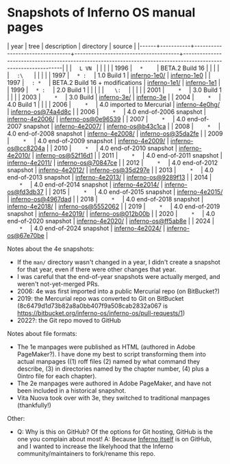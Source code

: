 <!--
  README.md - Overview of the inferno-manpages.git archive

  Copyright (C) 2025  Luke T. Shumaker <lukeshu@lukeshu.com>
  SPDX-License-Identifier: MIT
 -->
# Snapshots of Inferno OS manual pages

<!-- The spaces between `...` in the "tree" column are Unicode
     non-breaking spaces. -->
| year | tree      | description                     | directory                            | source                                                                                                         |
|------+-----------+---------------------------------+--------------------------------------+----------------------------------------------------------------------------------------------------------------|
|      | `  L VN ` |                                 |                                      |                                                                                                                |
| 1996 | `  *    ` | BETA.2 Build 16                 |                                      |                                                                                                                |
|      | `  :\   ` |                                 |                                      |                                                                                                                |
| 1997 | `  * :  ` | 1.0 Build 1                     | [inferno-1e0/](./inferno-1e0/)       | [inferno-1e0](https://github.com/inferno-os/inferno-1e0)                                                       |
| 1997 | `  : *  ` | BETA.2 Build 16 + modifications | [inferno-1e1/](./inferno-1e1/)       | [inferno-1e1](https://github.com/inferno-os/inferno-1e1)                                                       |
| 1999 | `  * :  ` | 2.0 Build 1                     |                                      |                                                                                                                |
|      | `   \:  ` |                                 |                                      |                                                                                                                |
| 2001 | `    *  ` | 3.0 Build 1                     |                                      |                                                                                                                |
| 2003 | `    *  ` | 3.0 Build <last>                | [inferno-3e/](./inferno-3e/)         | [inferno-3e](https://github.com/inferno-os/inferno-3e)                                                         |
| 2004 | `    *  ` | 4.0 Build 1                     |                                      |                                                                                                                |
| 2006 | `    *  ` | 4.0 imported to Mercurial       | [inferno-4e0hg/](./inferno-4e0hg/)   | [inferno-os@74a4d8c](https://github.com/inferno-os/inferno-os/commit/74a4d8c26dd3c1e9febcb717cfd6cb6512991a7a) |
| 2006 | `    *  ` | 4.0 end-of-2006 snapshot        | [inferno-4e2006/](./inferno-4e2006/) | [inferno-os@0e96539](https://github.com/inferno-os/inferno-os/commit/0e96539ff7cff23233d3f0a64bb285b385a3a1f4) |
| 2007 | `    *  ` | 4.0 end-of-2007 snapshot        | [inferno-4e2007/](./inferno-4e2007/) | [inferno-os@b43c1ca](https://github.com/inferno-os/inferno-os/commit/b43c1ca5eb5fc65b93ae935a568432712797b049) |
| 2008 | `    *  ` | 4.0 end-of-2008 snapshot        | [inferno-4e2008/](./inferno-4e2008/) | [inferno-os@35da2fe](https://github.com/inferno-os/inferno-os/commit/35da2feea738176e4f6e98e412f28e4fdb79ceac) |
| 2009 | `    *  ` | 4.0 end-of-2009 snapshot        | [inferno-4e2009/](./inferno-4e2009/) | [inferno-os@cc8204a](https://github.com/inferno-os/inferno-os/commit/cc8204a326b4d4f4213a28c97130677a829e4091) |
| 2010 | `    *  ` | 4.0 end-of-2010 snapshot        | [inferno-4e2010/](./inferno-4e2010/) | [inferno-os@52f16d1](https://github.com/inferno-os/inferno-os/commit/52f16d1848f6b09be704656b278eb3dba30416bd) |
| 2011 | `    *  ` | 4.0 end-of-2011 snapshot        | [inferno-4e2011/](./inferno-4e2011/) | [inferno-os@70847ce](https://github.com/inferno-os/inferno-os/commit/70847ce7c3d2ee9800014eb328f362b8e335ac76) |
| 2012 | `    *  ` | 4.0 end-of-2012 snapshot        | [inferno-4e2012/](./inferno-4e2012/) | [inferno-os@35d297e](https://github.com/inferno-os/inferno-os/commit/35d297e4cdffea9f5d876142dcc5cd9b59d66622) |
| 2013 | `    *  ` | 4.0 end-of-2013 snapshot        | [inferno-4e2013/](./inferno-4e2013/) | [inferno-os@9289f13](https://github.com/inferno-os/inferno-os/commit/9289f13ae7ef1f735ad9146de7b73c75425d9cb6) |
| 2014 | `    *  ` | 4.0 end-of-2014 snapshot        | [inferno-4e2014/](./inferno-4e2014/) | [inferno-os@fd3db37](https://github.com/inferno-os/inferno-os/commit/fd3db37e4301445f112600ce4041a1a99a563d36) |
| 2015 | `    *  ` | 4.0 end-of-2015 snapshot        | [inferno-4e2015/](./inferno-4e2015/) | [inferno-os@4967dad](https://github.com/inferno-os/inferno-os/commit/4967dadcdf358bb3b8237f5a877490b87d3d2b8a) |
| 2018 | `    *  ` | 4.0 end-of-2018 snapshot        | [inferno-4e2018/](./inferno-4e2018/) | [inferno-os@5552062](https://github.com/inferno-os/inferno-os/commit/55520626f59983d296c98c008af92f7c5c27bf5f) |
| 2019 | `    *  ` | 4.0 end-of-2019 snapshot        | [inferno-4e2019/](./inferno-4e2019/) | [inferno-os@012b00b](https://github.com/inferno-os/inferno-os/commit/012b00b7e47ed291b1f2ab07745f5a53db357c91) |
| 2020 | `    *  ` | 4.0 end-of-2020 snapshot        | [inferno-4e2020/](./inferno-4e2020/) | [inferno-os@ff5ab8e](https://github.com/inferno-os/inferno-os/commit/ff5ab8e7bad9f4c04b5d06dbc4290fe0f43c4467) |
| 2024 | `    *  ` | 4.0 end-of-2024 snapshot        | [inferno-4e2024/](./inferno-4e2024/) | [inferno-os@67e70be](https://github.com/inferno-os/inferno-os/commit/67e70befb2ad0058fd7894be34c492ddb6d09988) |

Notes about the 4e snapshots:
- If the `man/` directory wasn't changed in a year, I didn't create a
  snapshot for that year, even if there were other changes that year.
- I was careful that the end-of-year snapshots were actually merged,
  and weren't not-yet-merged PRs.
- 2006: 4e was first imported into a public Mercurial repo (on
  BitBucket?)
- 2019: the Mercurial repo was converted to Git on BitBucket
  (8c6479d1d73b82a8a0bb407f9a508cab2832a067 is
  https://bitbucket.org/inferno-os/inferno-os/pull-requests/1)
- 2022?: the Git repo moved to GitHub

Notes about file formats:
- The 1e manpages were published as HTML (authored in Adobe
  PageMaker?).  I have done my best to script transforming them into
  actual manpages ((1) roff files (2) named by what command they
  describe, (3) in directories named by the chapter number, (4) plus
  a 0intro file for each chapter).
- The 2e manpages were authored in Adobe PageMaker, and have not been
  included in a historical snapshot.
- Vita Nuova took over with 3e, they switched to traditional manpages
  (thankfully!)

Other:
- Q: Why is this on GitHub?  Of the options for Git hosting, GitHub is
  the one you complain about most!  A: Because [Inferno
  itself](https://github.com/inferno-os) is on GitHub, and I wanted to
  increase the likelyhood that the Inferno community/maintainers to
  fork/rename this repo.
